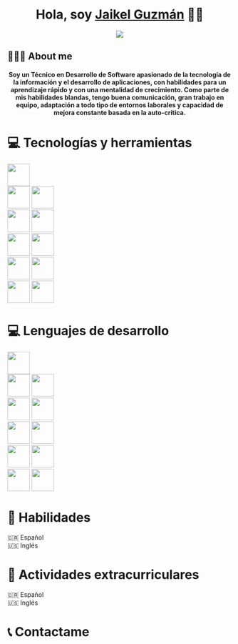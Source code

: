 <div align="center">
<h1 align="center">Hola, soy <a href="https://www.linkedin.com/in/jguzmanc/">Jaikel Guzmán</a> 👋🏻</h1>
</div>

<div align="center">
  <img src="https://media.licdn.com/dms/image/D4E16AQE2RZRZ_wV8yA/profile-displaybackgroundimage-shrink_350_1400/0/1708663575282?e=1714003200&v=beta&t=WGmq5wHMI_KaLcp7ShXsPLnsGChgVDS1P30gpHxZ90w">
</div>

## 🙋🏻‍♂️ About me

<h4 align="center">Soy un Técnico en Desarrollo de Software apasionado de la tecnología de la información y el desarrollo de aplicaciones, con habilidades para un aprendizaje rápido y con una mentalidad de crecimiento. Como parte de mis habilidades blandas, tengo buena comunicación, gran trabajo en equipo, adaptación a todo tipo de entornos laborales y capacidad de mejora constante basada en la auto-crítica.</h4>


# 💻 Tecnologías y herramientas
<div align="left">
<img src="https://upload.wikimedia.org/wikipedia/commons/thumb/6/61/HTML5_logo_and_wordmark.svg/1024px-HTML5_logo_and_wordmark.svg.png" height=50px width = 50px> <br>
<img src="https://upload.wikimedia.org/wikipedia/commons/thumb/d/d5/CSS3_logo_and_wordmark.svg/800px-CSS3_logo_and_wordmark.svg.png" height=50px width = 50px> 
<img src="https://upload.wikimedia.org/wikipedia/commons/thumb/6/6a/JavaScript-logo.png/600px-JavaScript-logo.png" height=50px width = 50px> <br>
<img src="https://upload.wikimedia.org/wikipedia/commons/thumb/b/b2/Bootstrap_logo.svg/512px-Bootstrap_logo.svg.png" height=50px width = 50px> 
<img src="https://upload.wikimedia.org/wikipedia/commons/thumb/9/96/Sass_Logo_Color.svg/512px-Sass_Logo_Color.svg.png" height=50px width = 50px> <br>
<img src="https://upload.wikimedia.org/wikipedia/commons/thumb/d/d2/C_Sharp_Logo_2023.svg/1024px-C_Sharp_Logo_2023.svg.png" height=50px width = 50px> 
<img src="https://upload.wikimedia.org/wikipedia/en/thumb/3/30/Java_programming_language_logo.svg/600px-Java_programming_language_logo.svg.png" height=50px width = 50px> <br>
<img src="https://miro.medium.com/v2/resize:fit:4800/format:webp/1*Ome-oSxDNx7mQxJFZJ-NJg.png" height=50px width = 50px> 
<img src="https://miro.medium.com/v2/resize:fit:640/format:webp/1*doAg1_fMQKWFoub-6gwUiQ.png" height=50px width = 50px> <br>
<img src="https://www.bigbaydata.com/wp-content/uploads/2022/11/sql_ejercicios.png" height=50px width = 50px> 
<img src="https://upload.wikimedia.org/wikipedia/commons/thumb/e/e0/Git-logo.svg/1280px-Git-logo.svg.png" height=50px width = 50px> <br>
</div>

# 💻 Lenguajes de desarrollo
<div align="left">
<img src="https://upload.wikimedia.org/wikipedia/commons/thumb/6/61/HTML5_logo_and_wordmark.svg/1024px-HTML5_logo_and_wordmark.svg.png" height=50px width = 50px> <br>
<img src="https://upload.wikimedia.org/wikipedia/commons/thumb/d/d5/CSS3_logo_and_wordmark.svg/800px-CSS3_logo_and_wordmark.svg.png" height=50px width = 50px> 
<img src="https://upload.wikimedia.org/wikipedia/commons/thumb/6/6a/JavaScript-logo.png/600px-JavaScript-logo.png" height=50px width = 50px> <br>
<img src="https://upload.wikimedia.org/wikipedia/commons/thumb/b/b2/Bootstrap_logo.svg/512px-Bootstrap_logo.svg.png" height=50px width = 50px> 
<img src="https://upload.wikimedia.org/wikipedia/commons/thumb/9/96/Sass_Logo_Color.svg/512px-Sass_Logo_Color.svg.png" height=50px width = 50px> <br>
<img src="https://upload.wikimedia.org/wikipedia/commons/thumb/d/d2/C_Sharp_Logo_2023.svg/1024px-C_Sharp_Logo_2023.svg.png" height=50px width = 50px> 
<img src="https://upload.wikimedia.org/wikipedia/en/thumb/3/30/Java_programming_language_logo.svg/600px-Java_programming_language_logo.svg.png" height=50px width = 50px> <br>
<img src="https://miro.medium.com/v2/resize:fit:4800/format:webp/1*Ome-oSxDNx7mQxJFZJ-NJg.png" height=50px width = 50px> 
<img src="https://miro.medium.com/v2/resize:fit:640/format:webp/1*doAg1_fMQKWFoub-6gwUiQ.png" height=50px width = 50px> <br>
<img src="https://www.bigbaydata.com/wp-content/uploads/2022/11/sql_ejercicios.png" height=50px width = 50px> 
<img src="https://upload.wikimedia.org/wikipedia/commons/thumb/e/e0/Git-logo.svg/1280px-Git-logo.svg.png" height=50px width = 50px> <br>
</div>

# 📘 Habilidades

🇨🇷 Español 
<br>
🇺🇸 Inglés

# 📘 Actividades extracurriculares 

🇨🇷 Español 
<br>
🇺🇸 Inglés

# 📞 Contactame
